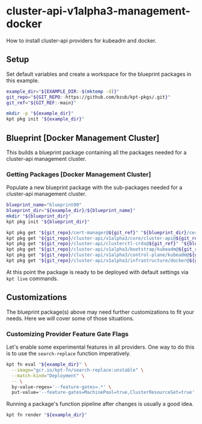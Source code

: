 # cluster-api-v1alpha3-management-docker

How to install cluster-api providers for kubeadm and docker.

## Setup

Set default variables and create a workspace for the blueprint packages in this example.

<!-- @initializeWorkspace @clusterapi @v1alpha3 @management @docker @test -->
```sh
example_dir="${EXAMPLE_DIR:-$(mktemp -d)}"
git_repo="${GIT_REPO:-https://github.com/bzub/kpt-pkgs/.git}"
git_ref="${GIT_REF:-main}"

mkdir -p "${example_dir}"
kpt pkg init "${example_dir}"
```

## Blueprint [Docker Management Cluster]

This builds a blueprint package containing all the packages needed for a cluster-api management cluster.

### Getting Packages [Docker Management Cluster]

Populate a new blueprint package with the sub-packages needed for a cluster-api management cluster.

<!-- @gettingPackages @clusterapi @v1alpha3 @management @docker @test -->
```sh
blueprint_name="blueprint00"
blueprint_dir="${example_dir}/${blueprint_name}"
mkdir "${blueprint_dir}"
kpt pkg init "${blueprint_dir}"

kpt pkg get "${git_repo}/cert-manager@${git_ref}" "${blueprint_dir}/cert-manager"
kpt pkg get "${git_repo}/cluster-api/v1alpha3/core/cluster-api@${git_ref}" "${blueprint_dir}/cluster-api-core"
kpt pkg get "${git_repo}/cluster-api/clusterctl-crds@${git_ref}" "${blueprint_dir}/clusterctl-crds"
kpt pkg get "${git_repo}/cluster-api/v1alpha3/bootstrap/kubeadm@${git_ref}" "${blueprint_dir}/bootstrap-kubeadm"
kpt pkg get "${git_repo}/cluster-api/v1alpha3/control-plane/kubeadm@${git_ref}" "${blueprint_dir}/control-plane-kubeadm"
kpt pkg get "${git_repo}/cluster-api/v1alpha3/infrastructure/docker@${git_ref}" "${blueprint_dir}/infrastructure-docker"
```

At this point the package is ready to be deployed with default settings via `kpt live` commands.

## Customizations

The blueprint package(s) above may need further customizations to fit your needs.
Here we will cover some of those situations.

### Customizing Provider Feature Gate Flags

Let's enable some experimental features in all providers.
One way to do this is to use the `search-replace` function imperatively.

<!-- @enableFeatureGates @clusterapi @v1alpha3 @management @docker @test -->
```sh
kpt fn eval "${example_dir}" \
  --image="gcr.io/kpt-fn/search-replace:unstable" \
  --match-kind="Deployment" \
  -- \
  by-value-regex='--feature-gates=.*' \
  put-value='--feature-gates=MachinePool=true,ClusterResourceSet=true'
```

Running a package's function pipeline after changes is usually a good idea.

<!-- @enableFeatureGatesRender @clusterapi @v1alpha3 @management @docker @test -->
```sh
kpt fn render "${example_dir}"
```
